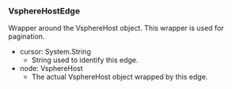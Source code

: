 ### VsphereHostEdge
Wrapper around the VsphereHost object. This wrapper is used for pagination.

- cursor: System.String
  - String used to identify this edge.
- node: VsphereHost
  - The actual VsphereHost object wrapped by this edge.

